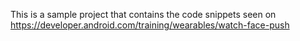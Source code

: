 This is a sample project that contains the code snippets seen on https://developer.android.com/training/wearables/watch-face-push
